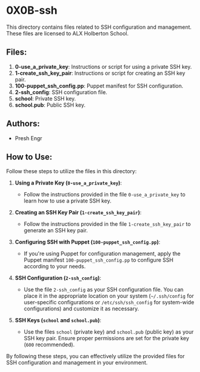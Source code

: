 # 0X0B-ssh

This directory contains files related to SSH configuration and management. These files are licensed to ALX Holberton School.

## Files:

1. **0-use_a_private_key**: Instructions or script for using a private SSH key.
2. **1-create_ssh_key_pair**: Instructions or script for creating an SSH key pair.
3. **100-puppet_ssh_config.pp**: Puppet manifest for SSH configuration.
4. **2-ssh_config**: SSH configuration file.
5. **school**: Private SSH key.
6. **school.pub**: Public SSH key.

## Authors:

- Presh Engr

## How to Use:

Follow these steps to utilize the files in this directory:

1. **Using a Private Key (`0-use_a_private_key`)**:
   - Follow the instructions provided in the file `0-use_a_private_key` to learn how to use a private SSH key.

2. **Creating an SSH Key Pair (`1-create_ssh_key_pair`)**:
   - Follow the instructions provided in the file `1-create_ssh_key_pair` to generate an SSH key pair.

3. **Configuring SSH with Puppet (`100-puppet_ssh_config.pp`)**:
   - If you're using Puppet for configuration management, apply the Puppet manifest `100-puppet_ssh_config.pp` to configure SSH according to your needs.

4. **SSH Configuration (`2-ssh_config`)**:
   - Use the file `2-ssh_config` as your SSH configuration file. You can place it in the appropriate location on your system (`~/.ssh/config` for user-specific configurations or `/etc/ssh/ssh_config` for system-wide configurations) and customize it as necessary.

5. **SSH Keys (`school` and `school.pub`)**:
   - Use the files `school` (private key) and `school.pub` (public key) as your SSH key pair. Ensure proper permissions are set for the private key (`600` recommended).

By following these steps, you can effectively utilize the provided files for SSH configuration and management in your environment.
